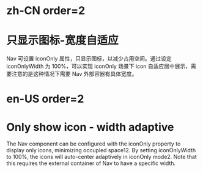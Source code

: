 # zh-CN order=2

# 只显示图标-宽度自适应

Nav 可设置 iconOnly 属性，只显示图标，以减少占用空间。通过设定 iconOnlyWidth 为 100%，可以实现 iconOnly 场景下 icon 自适应居中展示，需要注意的是这种情况下需要 Nav 外部容器有具体宽度。

# en-US order=2

# Only show icon - width adaptive

The Nav component can be configured with the iconOnly property to display only icons, minimizing occupied space‌12. By setting iconOnlyWidth to 100%, the icons will auto-center adaptively in iconOnly mode‌2. Note that this requires the external container of Nav to have a specific width‌.
